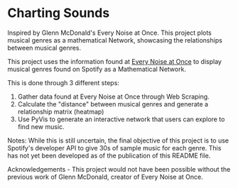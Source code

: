 # Charting Sounds
Inspired by Glenn McDonald's Every Noise at Once. This project plots musical genres as a mathematical Network, showcasing the relationships between musical genres.

This project uses the information found at [Every Noise at Once](https://everynoise.com) to display musical genres found on Spotify as a Mathematical Network.

This is done through 3 different steps: 
1. Gather data found at Every Noise at Once through Web Scraping.
2. Calculate the "distance" between musical genres and generate a relationship matrix (heatmap)
3. Use PyVis to generate an interactive network that users can explore to find new music.

Notes: While this is still uncertain, the final objective of this project is to use Spotify's developer API to give 30s of sample music for each genre. This has not yet been developed as of the publication of this README file.

Acknowledgements - This project would not have been possible without the previous work of Glenn McDonald, creator of Every Noise at Once.
